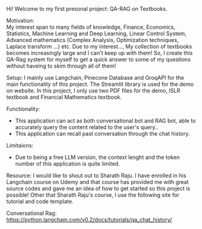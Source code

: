Hi! Welcome to my first presonal project: QA-RAG on Textbooks.

Motivation: \
My interest span to many fields of knowledge, Finance, Economics, Statistics, Machine Learning and Deep Learning, Linear Control System, Advanced mathematics (Complex Analysis, Optimization techniques, Laplace transform ...) etc.
Due to my interest..., My collection of textbooks becomes increasingly large and I can't keep up with them! So, I create this QA-Rag system for myself to get a quick answer to some of my questions without haveing to skim through all of them!

Setup:
I mainly use Langchain, Pinecone Database and GroqAPI for the main functionality of this project. The Streamlit library is used for the demo on website.
In this project, I only use two PDF files for the demo, ISLR textbook and Financial Mathematics textbook. 

Functionality:
- This application can act as both conversational bot and RAG bot, able to accurately query the content related to the user's query..
- This application can recall past conversation through the chat history.

Limitaions:
- Due to being a free LLM version, the context lenght and the token number of this application is quite limited.

Resource:
I would like to shout out to Sharath Raju. I have enrolled in his Langchain course on Udemy and that course has provided me with great source codes and gave me an idea of how to get started so this project is possible!
Other that Sharath Raju's course, I use the following site for tutorial and code template.

Conversational Rag: https://python.langchain.com/v0.2/docs/tutorials/qa_chat_history/

